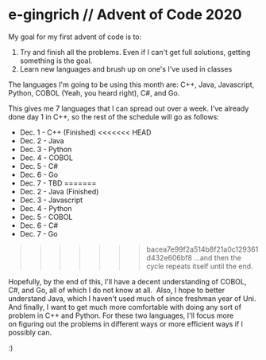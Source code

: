 # e-gingrich // Advent of Code 2020
My goal for my first advent of code is to:
1) Try and finish all the problems. Even if I can't get full solutions, getting something is the goal.
2) Learn new languages and brush up on one's I've used in classes

The languages I'm going to be using this month are:
C++, Java, Javascript, Python, COBOL (Yeah, you heard right), C#, and Go.

This gives me 7 languages that I can spread out over a week. I've already done day 1 in C++, so the rest of the schedule will go as follows:
- Dec. 1 - C++ (Finished)
<<<<<<< HEAD
- Dec. 2 - Java
- Dec. 3 - Python
- Dec. 4 - COBOL
- Dec. 5 - C#
- Dec. 6 - Go
- Dec. 7 - TBD
=======
- Dec. 2 - Java (Finished)
- Dec. 3 - Javascript
- Dec. 4 - Python
- Dec. 5 - COBOL
- Dec. 6 - C#
- Dec. 7 - Go
>>>>>>> bacea7e99f2a514b8f21a0c129361d432e606bf8
...and then the cycle repeats itself until the end.

Hopefully, by the end of this, I'll have a decent understanding of COBOL, C#, and Go, all of which I do not know at all. 
Also, I hope to better understand Java,  which I haven't used much of since freshman year of Uni. And finally, I want to get much more comfortable with doing any sort of problem in C++ and Python. For these two languages, I'll focus more on figuring out the problems in different ways or more efficient ways if I possibly can.

:)
